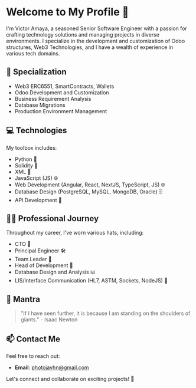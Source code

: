 # Welcome to My Profile 👋

I'm Victor Amaya, a seasoned Senior Software Engineer with a passion for crafting technology solutions and managing projects in diverse environments. I specialize in the development and customization of Odoo structures, Web3 Technologies, and I have a wealth of experience in various tech domains.

## 🚀 Specialization

- Web3 ERC6551, SmartContracts, Wallets 
- Odoo Development and Customization
- Business Requirement Analysis
- Database Migrations
- Production Environment Management

## 💻 Technologies

My toolbox includes:

- Python 🐍
- Solidity 💼
- XML 📄
- JavaScript (JS) 🌐
- Web Development (Angular, React, NextJS, TypeScript, JS) 🌐
- Database Design (PostgreSQL, MySQL, MongoDB, Oracle) 🗄️
- API Development 🚀

## 👨‍💼 Professional Journey

Throughout my career, I've worn various hats, including:

- CTO 🥇
- Principal Engineer 🛠️
- Team Leader 🚀
- Head of Development 💼
- Database Design and Analysis 📊
- LIS/Interface Communication (HL7, ASTM, Sockets, NodeJS) 📡

## 🌟 Mantra

> "If I have seen further, it is because I am standing on the shoulders of giants." - Isaac Newton

## 📫 Contact Me

Feel free to reach out:

- **Email**: [photojavhn@gmail.com](mailto:photojavhn@gmail.com)

Let's connect and collaborate on exciting projects! 🚀
